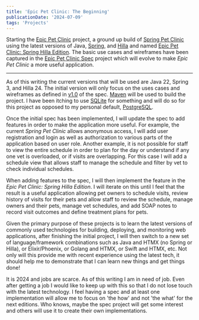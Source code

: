 ```yaml
---
title: 'Epic Pet Clinic: The Beginning'
publicationDate: '2024-07-09'
tags: 'Projects'
---
```


Starting the [Epic Pet Clinic](https://github.com/skanjo/epic-pet-clinic-spring-hilla) project, a ground up build of
[Spring Pet Clinic](https://github.com/skanjo/spring-petclinic) using the latest versions of Java,
[Spring](https://spring.io), and [Hilla](https://hilla.dev) and named
[Epic Pet Clinic: Spring Hilla Edition](https://github.com/skanjo/epic-pet-clinic-spring-hilla). The basic use cases and
wireframes have been captured in the [Epic Pet Clinic Spec](https://github.com/skanjo/epic-pet-clinic-spec) project
which will evolve to make *Epic Pet Clinic* a more useful application.

---

As of this writing the current versions that will be used are Java 22, Spring 3, and Hilla 24. The initial version will
only focus on the uses cases and wireframes as defined in
[v1.0](https://github.com/skanjo/epic-pet-clinic-spec/tree/v1.0) of the spec. [Maven](https://maven.apache.org) will be
used to build the project. I have been itching to use [SQLite](https://www.sqlite.org) for something and will do so for
this project as opposed to my personal default, [PostgreSQL](https://www.postgresql.org).

Once the initial spec has been implemented, I will update the spec to add features in order to make the application more
useful. For example, the current *Spring Pet Clinic* allows anonymous access, I will add user registration and login as
well as authorization to various parts of the application based on user role. Another example, it is not possible for
staff to view the entire schedule in order to plan for the day or understand if any one vet is overloaded, or if visits
are overlapping. For this case I will add a schedule view that allows staff to manage the schedule and filter by vet to
check individual schedules.

When adding features to the spec, I will then implement the feature in the *Epic Pet Clinic: Spring Hilla Edition*. I
will iterate on this until I feel that the result is a useful application allowing pet owners to schedule visits, review
history of visits for their pets and allow staff to review the schedule, manage owners and their pets, manage vet
schedules, and add SOAP notes to record visit outcomes and define treatment plans for pets.

Given the primary purpose of these projects is to learn the latest versions of commonly used technologies for
building, deploying, and monitoring web applications, after finishing the initial project, I will then switch to a
new set of language/framework combinations such as Java and HTMX (no Spring or Hilla), or Elixir/Phoenix, or Golang and
HTMX, or Swift and HTMX, etc. Not only will this provide me with recent experience using the latest tech, it should help
me to demonstrate that I can learn new things and get things done!

It is 2024 and jobs are scarce. As of this writing I am in need of job. Even after getting a job I would like to keep up
with this so that I do not lose touch with the latest technology. I feel having a spec and at least one implementation
will allow me to focus on 'the how' and not 'the what' for the next editions. Who knows, maybe the spec project will get
some interest and others will use it to create their own implementations.
